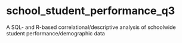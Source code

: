 # school_student_performance_q3
A SQL- and R-based correlational/descriptive analysis of schoolwide student performance/demographic data
